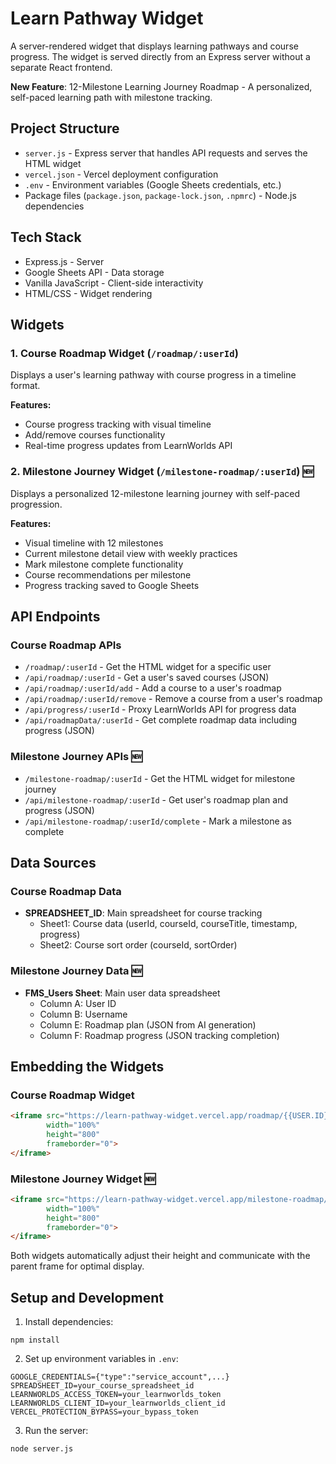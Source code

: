# Learn Pathway Widget

A server-rendered widget that displays learning pathways and course progress. The widget is served directly from an Express server without a separate React frontend.

**New Feature**: 12-Milestone Learning Journey Roadmap - A personalized, self-paced learning path with milestone tracking.


## Project Structure

- `server.js` - Express server that handles API requests and serves the HTML widget
- `vercel.json` - Vercel deployment configuration
- `.env` - Environment variables (Google Sheets credentials, etc.)
- Package files (`package.json`, `package-lock.json`, `.npmrc`) - Node.js dependencies

## Tech Stack

- Express.js - Server
- Google Sheets API - Data storage
- Vanilla JavaScript - Client-side interactivity
- HTML/CSS - Widget rendering


## Widgets

### 1. Course Roadmap Widget (`/roadmap/:userId`)
Displays a user's learning pathway with course progress in a timeline format.

**Features:**
- Course progress tracking with visual timeline
- Add/remove courses functionality
- Real-time progress updates from LearnWorlds API

### 2. Milestone Journey Widget (`/milestone-roadmap/:userId`) 🆕
Displays a personalized 12-milestone learning journey with self-paced progression.

**Features:**
- Visual timeline with 12 milestones
- Current milestone detail view with weekly practices
- Mark milestone complete functionality
- Course recommendations per milestone
- Progress tracking saved to Google Sheets



## API Endpoints

### Course Roadmap APIs
- `/roadmap/:userId` - Get the HTML widget for a specific user
- `/api/roadmap/:userId` - Get a user's saved courses (JSON)
- `/api/roadmap/:userId/add` - Add a course to a user's roadmap
- `/api/roadmap/:userId/remove` - Remove a course from a user's roadmap
- `/api/progress/:userId` - Proxy LearnWorlds API for progress data
- `/api/roadmapData/:userId` - Get complete roadmap data including progress (JSON)

### Milestone Journey APIs 🆕
- `/milestone-roadmap/:userId` - Get the HTML widget for milestone journey
- `/api/milestone-roadmap/:userId` - Get user's roadmap plan and progress (JSON)
- `/api/milestone-roadmap/:userId/complete` - Mark a milestone as complete

## Data Sources

### Course Roadmap Data
- **SPREADSHEET_ID**: Main spreadsheet for course tracking
  - Sheet1: Course data (userId, courseId, courseTitle, timestamp, progress)
  - Sheet2: Course sort order (courseId, sortOrder)

### Milestone Journey Data 🆕
- **FMS_Users Sheet**: Main user data spreadsheet
  - Column A: User ID
  - Column B: Username
  - Column E: Roadmap plan (JSON from AI generation)
  - Column F: Roadmap progress (JSON tracking completion)


## Embedding the Widgets

### Course Roadmap Widget
```html
<iframe src="https://learn-pathway-widget.vercel.app/roadmap/{{USER.ID}}?username={{USER.USERNAME}}" 
        width="100%" 
        height="800" 
        frameborder="0">
</iframe>
```

### Milestone Journey Widget 🆕
```html
<iframe src="https://learn-pathway-widget.vercel.app/milestone-roadmap/{{USER.ID}}?username={{USER.USERNAME}}" 
        width="100%" 
        height="800" 
        frameborder="0">
</iframe>
```

Both widgets automatically adjust their height and communicate with the parent frame for optimal display.

## Setup and Development

1. Install dependencies:
```
npm install
```

2. Set up environment variables in `.env`:
```
GOOGLE_CREDENTIALS={"type":"service_account",...}
SPREADSHEET_ID=your_course_spreadsheet_id
LEARNWORLDS_ACCESS_TOKEN=your_learnworlds_token
LEARNWORLDS_CLIENT_ID=your_learnworlds_client_id
VERCEL_PROTECTION_BYPASS=your_bypass_token
```

3. Run the server:
```
node server.js
```


